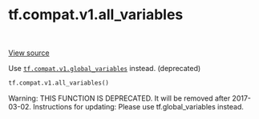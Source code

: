 <div itemscope itemtype="http://developers.google.com/ReferenceObject">
<meta itemprop="name" content="tf.compat.v1.all_variables" />
<meta itemprop="path" content="Stable" />
</div>

# tf.compat.v1.all_variables

<!-- Insert buttons -->

<table class="tfo-notebook-buttons tfo-api" align="left">
</table>

<a target="_blank" href="/code/stable/tensorflow/python/ops/variables.py">View source</a>



<!-- Start diff -->
Use <a href="../../../tf/compat/v1/global_variables.md"><code>tf.compat.v1.global_variables</code></a> instead. (deprecated)

``` python
tf.compat.v1.all_variables()
```



<!-- Placeholder for "Used in" -->

Warning: THIS FUNCTION IS DEPRECATED. It will be removed after 2017-03-02.
Instructions for updating:
Please use tf.global_variables instead.